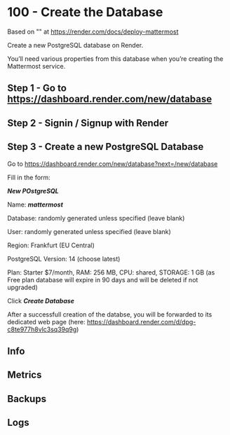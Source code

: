 # 100 - Create the Database

Based on "" at https://render.com/docs/deploy-mattermost

Create a new PostgreSQL database on Render.

You’ll need various properties from this database when you’re creating the Mattermost service.

## Step 1 - Go to https://dashboard.render.com/new/database

## Step 2 - Signin / Signup with Render

## Step 3 - Create a new PostgreSQL Database

Go to https://dashboard.render.com/new/database?next=/new/database

Fill in the form:

***New POstgreSQL***

Name: ***mattermost***

Database: randomly generated unless specified (leave blank)

User: randomly generated unless specified (leave blank)

Region: Frankfurt (EU Central)

PostgreSQL Version: 14 (choose latest)

Plan: Starter $7/month, RAM: 256 MB, CPU: shared, STORAGE: 1 GB (as Free plan database will expire in 90 days and will be deleted if not upgraded)

Click ***Create Database***

After a successfull creation of the databse, you will be forwarded to its dedicated web page (here: https://dashboard.render.com/d/dpg-c8te977h8vlc3sq39q9g)

## Info



## Metrics


## Backups


## Logs

